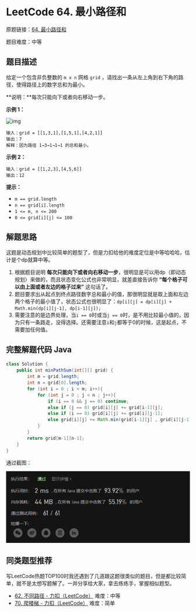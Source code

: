 # LeetCode 64. 最小路径和

原题链接：[64. 最小路径和](https://leetcode.cn/problems/minimum-path-sum/)

题目难度：中等

## 题目描述

给定一个包含非负整数的 `m x n` 网格 `grid` ，请找出一条从左上角到右下角的路径，使得路径上的数字总和为最小。

**说明：**每次只能向下或者向右移动一步。

 

**示例 1：**

![img](https://assets.leetcode.com/uploads/2020/11/05/minpath.jpg)

```
输入：grid = [[1,3,1],[1,5,1],[4,2,1]]
输出：7
解释：因为路径 1→3→1→1→1 的总和最小。
```

**示例 2：**

```
输入：grid = [[1,2,3],[4,5,6]]
输出：12
```

 

**提示：**

- `m == grid.length`
- `n == grid[i].length`
- `1 <= m, n <= 200`
- `0 <= grid[i][j] <= 100`



## 解题思路

这题是动态规划中比较简单的题型了，但是力扣给他的难度定位是中等哈哈哈，估计是个dp就算中等。

1. 根据题目说明 **每次只能向下或者向右移动一步**，很明显是可以用dp（即动态规划）来做的，而且状态变化公式也非常明显，就差直接告诉你 **“每个格子可以由上面或者左边的格子过来”** 这句话了。
2. 题目要求出从起点到终点路径数字总和最小的值，那很明显就是取上面和左边两个格子的最小值了，状态公式也很明显了：`dp[i][j] = dp[i][j] + Math.min(dp[i][j-1], dp[i-1][j]);`
3. 需要注意的是边界处理，当`i == 0`时或当`j == 0`时，是不用比较最小值的，因为只有一条路走，没得选择。还需要注意`i`和`j`都等于0的时候，这是起点，不需要加任何值。

## 完整解题代码 Java

```java
class Solution {
    public int minPathSum(int[][] grid) {
        int m = grid.length;
        int n = grid[0].length;
        for (int i = 0 ; i < m; i++){
            for (int j = 0 ; j < n ; j++){
                if (i == 0 && j == 0) continue;
                else if (j == 0) grid[i][j] += grid[i-1][j];
                else if (i == 0) grid[i][j] += grid[i][j-1];
                else grid[i][j] += Math.min(grid[i-1][j] , grid[i][j-1]);
            }
        }
        return grid[m-1][n-1];
    }
}
```



通过截图：

![image-20230109122806048](image/image-20230109122806048.png)

## 同类题型推荐

写LeetCode热题TOP100时我还遇到了几道跟这题很类似的题目，但是都比较简单，就不是太想写题解了。一并分享给大家，拿去练练手，掌握相似题型。

- [62. 不同路径 - 力扣（LeetCode）](https://leetcode.cn/problems/unique-paths/) 难度：中等
- [70. 爬楼梯 - 力扣（LeetCode）](https://leetcode.cn/problems/climbing-stairs/) 难度：简单



